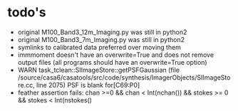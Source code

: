# todo's


- original M100_Band3_12m_Imaging.py was still in python2
- original M100_Band3_7m_Imaging.py was still in python2
- symlinks to calibrated data preferred over moving them
- immmoment doesn't have an overwrite=True and does not remove output files (all programs should have an overwrite=True option)
- WARN    task_tclean::SIImageStore::getPSFGaussian (file /source/casa6/casatools/src/code/synthesis/ImagerObjects/SIImageStore.cc, line 2075)    PSF is blank for[C69:P0] 
- feather assertion fails:   chan >=0 && chan < Int(nchan()) && stokes >= 0 && stokes < Int(nstokes()

